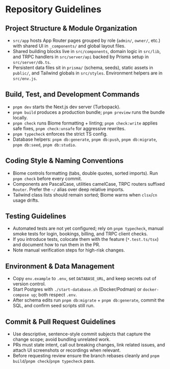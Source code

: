 # Repository Guidelines

## Project Structure & Module Organization
- `src/app` hosts App Router pages grouped by role (`admin/`, `owner/`, etc.) with shared UI in `_components/` and global layout files.
- Shared building blocks live in `src/components`, domain logic in `src/lib`, and TRPC handlers in `src/server/api` backed by Prisma setup in `src/server/db.ts`.
- Persistent data files sit in `prisma/` (schema, seeds), static assets in `public/`, and Tailwind globals in `src/styles`. Environment helpers are in `src/env.js`.

## Build, Test, and Development Commands
- `pnpm dev` starts the Next.js dev server (Turbopack).
- `pnpm build` produces a production bundle; `pnpm preview` runs the bundle locally.
- `pnpm check` runs Biome formatting + linting; `pnpm check:write` applies safe fixes, `pnpm check:unsafe` for aggressive rewrites.
- `pnpm typecheck` enforces the strict TS config.
- Database helpers: `pnpm db:generate`, `pnpm db:push`, `pnpm db:migrate`, `pnpm db:seed`, `pnpm db:studio`.

## Coding Style & Naming Conventions
- Biome controls formatting (tabs, double quotes, sorted imports). Run `pnpm check` before every commit.
- Components are PascalCase, utilities camelCase, TRPC routers suffixed `Router`. Prefer the `~/` alias over deep relative imports.
- Tailwind class lists should remain sorted; Biome warns when `clsx`/`cn` usage drifts.

## Testing Guidelines
- Automated tests are not yet configured; rely on `pnpm typecheck`, manual smoke tests for login, bookings, billing, and TRPC client checks.
- If you introduce tests, colocate them with the feature (`*.test.ts/tsx`) and document how to run them in the PR.
- Note manual verification steps for high-risk changes.

## Environment & Data Management
- Copy `env.example` to `.env`, set `DATABASE_URL`, and keep secrets out of version control.
- Start Postgres with `./start-database.sh` (Docker/Podman) or `docker-compose up`; both respect `.env`.
- After schema edits run `pnpm db:migrate` + `pnpm db:generate`, commit the SQL, and confirm seed scripts still run.

## Commit & Pull Request Guidelines
- Use descriptive, sentence-style commit subjects that capture the change scope; avoid bundling unrelated work.
- PRs must state intent, call out breaking changes, link related issues, and attach UI screenshots or recordings when relevant.
- Before requesting review ensure the branch rebases cleanly and `pnpm build`/`pnpm check`/`pnpm typecheck` pass.
